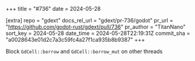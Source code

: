 +++
title = "#736"
date = 2024-05-28

[extra]
repo = "gdext"
docs_rel_url = "gdext/pr-736/godot"
pr_url = "https://github.com/godot-rust/gdext/pull/736"
pr_author = "TitanNano"
sort_key = 2024-05-28
date_time = 2024-05-28T22:19:31Z
commit_sha = "a0028643e01d2c7a3c59fc4a27f1ca935b8b9387"
+++

Block `GdCell::borrow` and `GdCell::borrow_mut` on other threads
